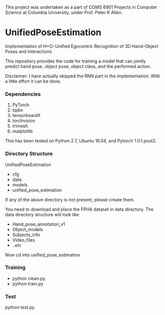 

This project was undertaken as a part of COMS 6901 Projects in Computer Science at Columbia University, under Prof. Peter K Allen.

# UnifiedPoseEstimation
Implementation of H+O: Unified Egocentric Recognition of 3D Hand-Object Poses and Interactions

This repository provides the code for training a model that can jointly predict hand pose, object pose, object class, and the performed action.

Disclaimer: I have actually skipped the RNN part in the implementation. With a little effort it can be done. 

### Dependencies
1. PyTorch
2. tqdm
3. tensorboardX
4. torchvision
5. trimesh
6. matplotlib

This has been tested on Python 2.7, Ubuntu 16.04, and Pytorch 1.0.1.post2. 

### Directory Structure
UnifiedPoseEstimation
  - cfg
  - data
  - models
  - unified_pose_estimation

If any of the above directory is not present, please create them. 

You need to download and place the FPHA dataset in data directory. The data directory structure will look like
  - Hand_pose_annotation_v1
  - Object_models
  - Subjects_info
  - Video_files
  - ..etc

Now cd into unified_pose_estimation

### Training
- python clean.py
- python train.py

### Test
python test.py

